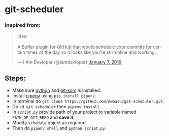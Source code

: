 # git-scheduler

### Inspired from:
<blockquote class="twitter-tweet" data-lang="en"><p lang="en" dir="ltr">Idea:<br><br>A Buffer plugin for GitHub that would schedule your commits for certain times of the day so it looks like you&#39;re still online and working.</p>&mdash; I Am Devloper (@iamdevloper) <a href="https://twitter.com/iamdevloper/status/1082259711565750272?ref_src=twsrc%5Etfw">January 7, 2019</a></blockquote>


## Steps:        
- Make sure [python](https://www.python.org/) and [git-scm](https://git-scm.com/) is installed.
- Install [pipenv](https://github.com/pypa/pipenv) using `pip install pipenv`.
- In terminal do `git clone https://github.com/mwbasu/git-scheduler.git`.
- Do `cd git-scheduler` then `pipenv install`.
- In `script.py` provide path of your project to variable named `PATH_OF_GIT_REPO` and **save it**.
- Modify `schedule` object as required.
- Then do `pipenv shell` and `python script.py`.
